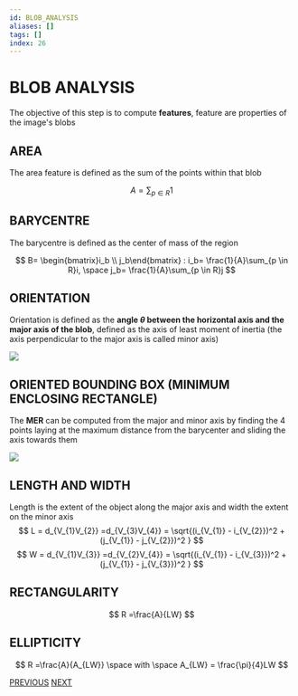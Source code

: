 ```yaml
---
id: BLOB_ANALYSIS
aliases: []
tags: []
index: 26
---
```


# BLOB ANALYSIS

The objective of this step is to compute **features**, feature are properties of the image's blobs

## AREA

The area feature is defined as the sum of the points within that blob

$$
A = \sum_{p\in R}1
$$

## BARYCENTRE

The barycentre is defined as the center of mass of the region

$$
B= \begin{bmatrix}i_b \\ j_b\end{bmatrix} : i_b= \frac{1}{A}\sum_{p \in R}i, \space j_b= \frac{1}{A}\sum_{p \in R}j
$$
## ORIENTATION

Orientation is defined as the **angle $\theta$ between the horizontal axis and the major axis of the blob**, defined as the axis of least moment of inertia (the axis perpendicular to the major axis is called minor axis)

![](computer_vision/Pasted_image_20240303183222.png)

## ORIENTED BOUNDING BOX (MINIMUM ENCLOSING RECTANGLE)

The **MER** can be computed from the major and minor axis by finding the 4 points laying at the maximum distance from the barycenter and sliding the axis towards them

![](computer_vision/Pasted_image_20240303183704.png)
## LENGTH AND WIDTH


Length is the extent of the object along the major axis and width the extent on the minor axis
$$
L = d_{V_{1}V_{2}} =d_{V_{3}V_{4}}  = \sqrt{(i_{V_{1}} - i_{V_{2}})^2 +(j_{V_{1}} - j_{V_{2}})^2 }
$$
$$
W = d_{V_{1}V_{3}} =d_{V_{2}V_{4}}  = \sqrt{(i_{V_{1}} - i_{V_{3}})^2 +(j_{V_{1}} - j_{V_{3}})^2 }
$$
## RECTANGULARITY

$$
R =\frac{A}{LW}
$$

## ELLIPTICITY

$$
R =\frac{A}{A_{LW}} \space with \space A_{LW} = \frac{\pi}{4}LW
$$

[PREVIOUS](pages/image_segmentation_blob_analysis/COMPONENTS_LABELING.md) [NEXT](computer_vision/pages/local_features/FINDING_CORRESPONDENCES.md)
